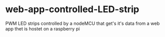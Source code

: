 # web-app-controlled-LED-strip
PWM LED strips controlled by a nodeMCU that get's it's data from a web app thet is hostet on a raspberry pi
